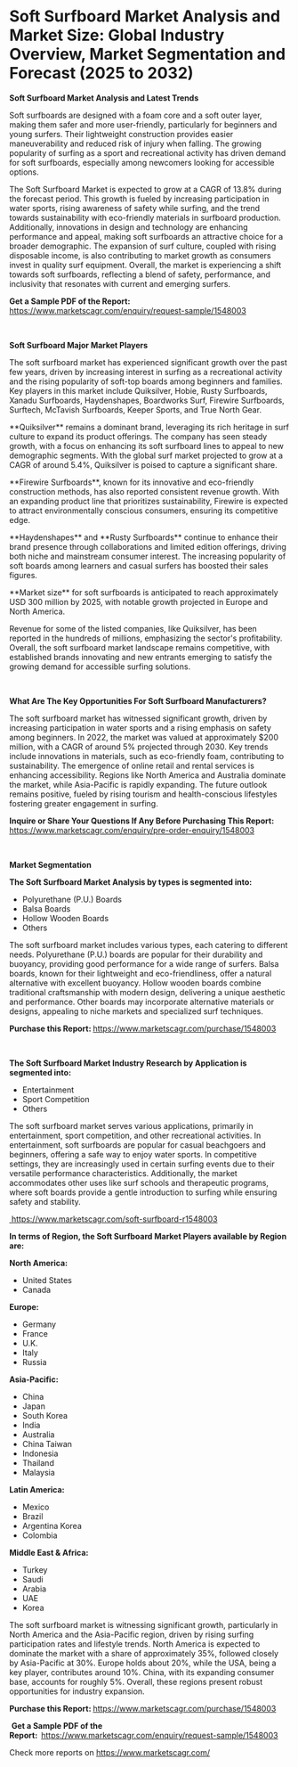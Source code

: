 <p><h1>Soft Surfboard Market Analysis and Market Size: Global Industry Overview, Market Segmentation and Forecast (2025 to 2032)</h1></p><p><strong>Soft Surfboard Market Analysis and Latest Trends</strong></p>
<p><p>Soft surfboards are designed with a foam core and a soft outer layer, making them safer and more user-friendly, particularly for beginners and young surfers. Their lightweight construction provides easier maneuverability and reduced risk of injury when falling. The growing popularity of surfing as a sport and recreational activity has driven demand for soft surfboards, especially among newcomers looking for accessible options.</p><p>The Soft Surfboard Market is expected to grow at a CAGR of 13.8% during the forecast period. This growth is fueled by increasing participation in water sports, rising awareness of safety while surfing, and the trend towards sustainability with eco-friendly materials in surfboard production. Additionally, innovations in design and technology are enhancing performance and appeal, making soft surfboards an attractive choice for a broader demographic. The expansion of surf culture, coupled with rising disposable income, is also contributing to market growth as consumers invest in quality surf equipment. Overall, the market is experiencing a shift towards soft surfboards, reflecting a blend of safety, performance, and inclusivity that resonates with current and emerging surfers.</p></p>
<p><strong>Get a Sample PDF of the Report:&nbsp;</strong> <a href="https://www.marketscagr.com/enquiry/request-sample/1548003?utm_campaign=2326&utm_medium=2&utm_source=Github&utm_content=ia&utm_term=08022025&utm_id=soft-surfboard">https://www.marketscagr.com/enquiry/request-sample/1548003</a></p>
<p>&nbsp;</p>
<p><strong>Soft Surfboard Major Market Players</strong></p>
<p><p>The soft surfboard market has experienced significant growth over the past few years, driven by increasing interest in surfing as a recreational activity and the rising popularity of soft-top boards among beginners and families. Key players in this market include Quiksilver, Hobie, Rusty Surfboards, Xanadu Surfboards, Haydenshapes, Boardworks Surf, Firewire Surfboards, Surftech, McTavish Surfboards, Keeper Sports, and True North Gear.</p><p>**Quiksilver** remains a dominant brand, leveraging its rich heritage in surf culture to expand its product offerings. The company has seen steady growth, with a focus on enhancing its soft surfboard lines to appeal to new demographic segments. With the global surf market projected to grow at a CAGR of around 5.4%, Quiksilver is poised to capture a significant share.</p><p>**Firewire Surfboards**, known for its innovative and eco-friendly construction methods, has also reported consistent revenue growth. With an expanding product line that prioritizes sustainability, Firewire is expected to attract environmentally conscious consumers, ensuring its competitive edge.</p><p>**Haydenshapes** and **Rusty Surfboards** continue to enhance their brand presence through collaborations and limited edition offerings, driving both niche and mainstream consumer interest. The increasing popularity of soft boards among learners and casual surfers has boosted their sales figures.</p><p>**Market size** for soft surfboards is anticipated to reach approximately USD 300 million by 2025, with notable growth projected in Europe and North America. </p><p>Revenue for some of the listed companies, like Quiksilver, has been reported in the hundreds of millions, emphasizing the sector's profitability. Overall, the soft surfboard market landscape remains competitive, with established brands innovating and new entrants emerging to satisfy the growing demand for accessible surfing solutions.</p></p>
<p>&nbsp;</p>
<p><strong>What Are The Key Opportunities For Soft Surfboard Manufacturers?</strong></p>
<p><p>The soft surfboard market has witnessed significant growth, driven by increasing participation in water sports and a rising emphasis on safety among beginners. In 2022, the market was valued at approximately $200 million, with a CAGR of around 5% projected through 2030. Key trends include innovations in materials, such as eco-friendly foam, contributing to sustainability. The emergence of online retail and rental services is enhancing accessibility. Regions like North America and Australia dominate the market, while Asia-Pacific is rapidly expanding. The future outlook remains positive, fueled by rising tourism and health-conscious lifestyles fostering greater engagement in surfing.</p></p>
<p><strong>Inquire or Share Your Questions If Any Before Purchasing This Report:</strong> <a href="https://www.marketscagr.com/enquiry/pre-order-enquiry/1548003?utm_campaign=2326&utm_medium=2&utm_source=Github&utm_content=ia&utm_term=08022025&utm_id=soft-surfboard">https://www.marketscagr.com/enquiry/pre-order-enquiry/1548003</a></p>
<p>&nbsp;</p>
<p><strong>Market Segmentation</strong></p>
<p><strong>The Soft Surfboard Market Analysis by types is segmented into:</strong></p>
<p><ul><li>Polyurethane (P.U.) Boards</li><li>Balsa Boards</li><li>Hollow Wooden Boards</li><li>Others</li></ul></p>
<p><p>The soft surfboard market includes various types, each catering to different needs. Polyurethane (P.U.) boards are popular for their durability and buoyancy, providing good performance for a wide range of surfers. Balsa boards, known for their lightweight and eco-friendliness, offer a natural alternative with excellent buoyancy. Hollow wooden boards combine traditional craftsmanship with modern design, delivering a unique aesthetic and performance. Other boards may incorporate alternative materials or designs, appealing to niche markets and specialized surf techniques.</p></p>
<p><strong>Purchase this Report:&nbsp;</strong><a href="https://www.marketscagr.com/purchase/1548003?utm_campaign=2326&utm_medium=2&utm_source=Github&utm_content=ia&utm_term=08022025&utm_id=soft-surfboard">https://www.marketscagr.com/purchase/1548003</a></p>
<p>&nbsp;</p>
<p><strong>The Soft Surfboard Market Industry Research by Application is segmented into:</strong></p>
<p><ul><li>Entertainment</li><li>Sport Competition</li><li>Others</li></ul></p>
<p><p>The soft surfboard market serves various applications, primarily in entertainment, sport competition, and other recreational activities. In entertainment, soft surfboards are popular for casual beachgoers and beginners, offering a safe way to enjoy water sports. In competitive settings, they are increasingly used in certain surfing events due to their versatile performance characteristics. Additionally, the market accommodates other uses like surf schools and therapeutic programs, where soft boards provide a gentle introduction to surfing while ensuring safety and stability.</p></p>
<p><a href="https://www.marketscagr.com/soft-surfboard-r1548003?utm_campaign=2326&utm_medium=2&utm_source=Github&utm_content=ia&utm_term=08022025&utm_id=soft-surfboard">&nbsp;https://www.marketscagr.com/soft-surfboard-r1548003</a></p>
<p><strong>In terms of Region, the Soft Surfboard Market Players available by Region are:</strong></p>
<p>
    <p> <strong> North America: </strong>
        <ul>
            <li>United States</li>
            <li>Canada</li>
        </ul>
        </p> 
    <p> <strong> Europe: </strong>
        <ul>
            <li>Germany</li>
            <li>France</li>
            <li>U.K.</li>
            <li>Italy</li>
            <li>Russia</li>
        </ul>
        </p> 
    <p> <strong> Asia-Pacific: </strong>
        <ul>
            <li>China</li>
            <li>Japan</li>
            <li>South Korea</li>
            <li>India</li>
            <li>Australia</li>
            <li>China Taiwan</li>
            <li>Indonesia</li>
            <li>Thailand</li>
            <li>Malaysia</li>
        </ul>
        </p> 
    <p> <strong> Latin America: </strong>
        <ul>
            <li>Mexico</li>
            <li>Brazil</li>
            <li>Argentina Korea</li>
            <li>Colombia</li>
        </ul>
        </p> 
    <p> <strong> Middle East & Africa: </strong>
        <ul>
            <li>Turkey</li>
            <li>Saudi</li>
            <li>Arabia</li>
            <li>UAE</li>
            <li>Korea</li>
        </ul>
    </p>
    </p>
<p><p>The soft surfboard market is witnessing significant growth, particularly in North America and the Asia-Pacific region, driven by rising surfing participation rates and lifestyle trends. North America is expected to dominate the market with a share of approximately 35%, followed closely by Asia-Pacific at 30%. Europe holds about 20%, while the USA, being a key player, contributes around 10%. China, with its expanding consumer base, accounts for roughly 5%. Overall, these regions present robust opportunities for industry expansion.</p></p>
<p><strong>Purchase this Report: </strong><a href="https://www.marketscagr.com/purchase/1548003?utm_campaign=2326&utm_medium=2&utm_source=Github&utm_content=ia&utm_term=08022025&utm_id=soft-surfboard">https://www.marketscagr.com/purchase/1548003</a></p>
<p>&nbsp;<strong>Get a Sample PDF of the Report:&nbsp;&nbsp;</strong><a href="https://www.marketscagr.com/enquiry/request-sample/1548003?utm_campaign=2326&utm_medium=2&utm_source=Github&utm_content=ia&utm_term=08022025&utm_id=soft-surfboard">https://www.marketscagr.com/enquiry/request-sample/1548003</a></p>
<p><strong></strong></p>
<p>Check more reports on <a href="https://www.marketscagr.com/?utm_campaign=2326&utm_medium=2&utm_source=Github&utm_content=ia&utm_term=08022025&utm_id=soft-surfboard">https://www.marketscagr.com/</a></p>